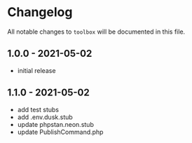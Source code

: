 # Changelog

All notable changes to `toolbox` will be documented in this file.

## 1.0.0 - 2021-05-02

- initial release

## 1.1.0 - 2021-05-02

- add test stubs
- add .env.dusk.stub
- update phpstan.neon.stub
- update PublishCommand.php
